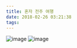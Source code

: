 ```yaml
---
title: 혼자 전주 여행
date: 2018-02-26 03:21:38
tags:
---
```

![image](https://cloud2.zoolz.com/MyComputers/Images/Image.aspx?q=Uz1zaHItNlFCVk1GRWoma2V5PTE4ODYyNDQxOTYmdHlwZT1sJno9MjAxOC8wMi8yNiAwMzo1Mw==)
![image](https://cloud2.zoolz.com/MyComputers/Images/Image.aspx?q=Uz1zaHItajFmRmRJeTEma2V5PTE4Njk2MTgzMTcmdHlwZT1sJno9MjAxOC8wMi8yMSAxNToyNQ==)

<!-- more -->